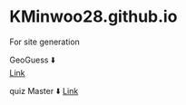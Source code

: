 # KMinwoo28.github.io
For site generation

GeoGuess ⬇️  
[Link](https://kminwoo28.github.io/GeoGuess/main)


quiz Master ⬇️
[Link](https://kminwoo28.github.io/quizMaster/game)
